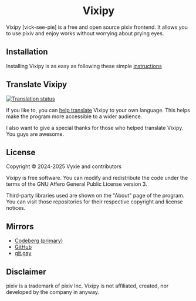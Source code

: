 <div align="center">

# Vixipy

</div>

Vixipy [vick-see-pie] is a free and open source pixiv frontend. It allows you to use pixiv
and enjoy works without worrying about prying eyes.

## Installation
Installing Vixipy is as easy as following these simple [instructions](./doc/INSTALL.md)

## Translate Vixipy
<a href="https://translate.codeberg.org/engage/vixipy/">
<img src="https://translate.codeberg.org/widget/vixipy/user-interface/multi-auto.svg" alt="Translation status" />
</a>

If you like to, you can [help translate](https://translate.codeberg.org/engage/vixipy/) Vixipy to your own language. This helps make the program more accessible to a wider audience.

I also want to give a special thanks for those who helped translate Vixipy. You guys are awesome.

## License
Copyright &copy; 2024-2025 Vyxie and contributors

Vixipy is free software. You can modify and redistribute the code under the terms of the GNU Affero General Public License version 3.

Third-party libraries used are shown on the "About" page of the program. You can visit those repositories for their respective copyright and license notices.

## Mirrors
* [Codeberg (primary)](https://codeberg.org/vixipy/Vixipy)
* [GitHub](https://github.com/searinminecraft/vixipy)
* [git.gay](https://git.gay/vixipy/vixipy)

## Disclaimer
pixiv is a trademark of pixiv Inc. Vixipy is not affiliated, created, nor developed by the company in anyway.
